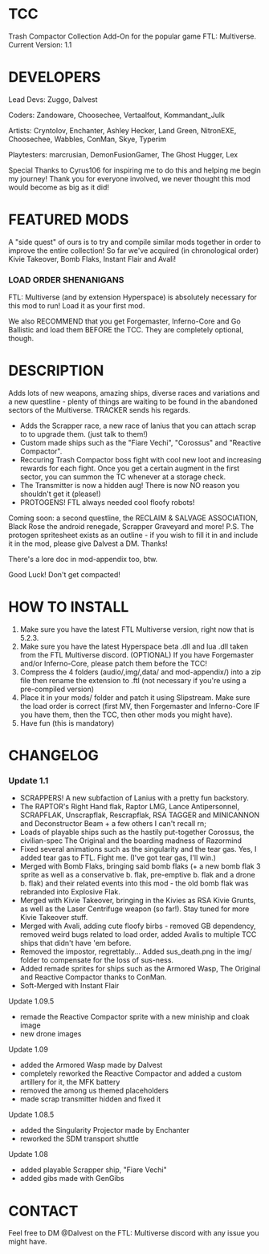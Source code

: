 # TCC

Trash Compactor Collection Add-On for the popular game FTL: Multiverse.
Current Version: 1.1

# DEVELOPERS

Lead Devs: Zuggo, Dalvest

Coders: Zandoware, Choosechee, Vertaalfout, Kommandant_Julk

Artists: Cryntolov, Enchanter, Ashley Hecker, Land Green, NitronEXE, Choosechee, Wabbles, ConMan, Skye, Typerim

Playtesters: marcrusian, DemonFusionGamer, The Ghost Hugger, Lex

Special Thanks to Cyrus106 for inspiring me to do this and helping me begin my journey! Thank you for everyone involved, we never thought this mod would become as big as it did!

# FEATURED MODS

A "side quest" of ours is to try and compile similar mods together in order to improve the entire collection! So far we've acquired (in chronological order) Kivie Takeover, Bomb Flaks, Instant Flair and Avali!

### LOAD ORDER SHENANIGANS

FTL: Multiverse (and by extension Hyperspace) is absolutely necessary for this mod to run! Load it as your first mod.

We also RECOMMEND that you get Forgemaster, Inferno-Core and Go Ballistic and load them BEFORE the TCC. They are completely optional, though.

# DESCRIPTION

Adds lots of new weapons, amazing ships, diverse races and variations and a new questline - plenty of things are waiting to be found in the abandoned sectors of the Multiverse.
TRACKER sends his regards.

- Adds the Scrapper race, a new race of lanius that you can attach scrap to to upgrade them. (just talk to them!)
- Custom made ships such as the "Fiare Vechi", "Corossus" and "Reactive Compactor". 
- Reccuring Trash Compactor boss fight with cool new loot and increasing rewards for each fight. Once you get a certain augment in the first sector, you can summon the TC whenever at a storage check.
- The Transmitter is now a hidden aug! There is now NO reason you shouldn't get it (please!)
- PROTOGENS! FTL always needed cool floofy robots!

Coming soon: a second questline, the RECLAIM & SALVAGE ASSOCIATION, Black Rose the android renegade, Scrapper Graveyard and more!
P.S. The protogen spritesheet exists as an outline - if you wish to fill it in and include it in the mod, please give Dalvest a DM. Thanks! 

There's a lore doc in mod-appendix too, btw.

Good Luck! Don't get compacted!

# HOW TO INSTALL

1.  Make sure you have the latest FTL Multiverse version, right now that is 5.2.3.
2.  Make sure you have the latest Hyperspace beta .dll and lua .dll taken from the FTL Multiverse discord.
(OPTIONAL) If you have Forgemaster and/or Inferno-Core, please patch them before the TCC!
3.  Compress the 4 folders (audio/,img/,data/ and mod-appendix/) into a zip file then rename the extension to .ftl (not necessary if you're using a pre-compiled version)
4.  Place it in your mods/ folder and patch it using Slipstream. Make sure the load order is correct (first MV, then Forgemaster and Inferno-Core IF you have them, then the TCC, then other mods you might have).
5.  Have fun (this is mandatory)

# CHANGELOG

### Update 1.1
- SCRAPPERS! A new subfaction of Lanius with a pretty fun backstory.
- The RAPTOR's Right Hand flak, Raptor LMG, Lance Antipersonnel, SCRAPFLAK, Unscrapflak, Rescrapflak, RSA TAGGER and MINICANNON and Deconstructor Beam + a few others I can't recall rn;
- Loads of playable ships such as the hastily put-together Corossus, the civilian-spec The Original and the boarding madness of Razormind
- Fixed several animations such as the singularity and the tear gas. Yes, I added tear gas to FTL. Fight me. (I've got tear gas, I'll win.)
- Merged with Bomb Flaks, bringing said bomb flaks (+ a new bomb flak 3 sprite as well as a conservative b. flak, pre-emptive b. flak and a drone b. flak) and their related events into this mod - the old bomb flak was rebranded into Explosive Flak.
- Merged with Kivie Takeover, bringing in the Kivies as RSA Kivie Grunts, as well as the Laser Centrifuge weapon (so far!). Stay tuned for more Kivie Takeover stuff.
- Merged with Avali, adding cute floofy birbs - removed GB dependency, removed weird bugs related to load order, added Avalis to multiple TCC ships that didn't have 'em before.
- Removed the impostor, regrettably... Added sus_death.png in the img/ folder to compensate for the loss of sus-ness.
- Added remade sprites for ships such as the Armored Wasp, The Original and Reactive Compactor thanks to ConMan.
- Soft-Merged with Instant Flair

Update 1.09.5
- remade the Reactive Compactor sprite with a new miniship and cloak image
- new drone images

Update 1.09
- added the Armored Wasp made by Dalvest
- completely reworked the Reactive Compactor and added a custom artillery for it, the MFK battery
- removed the among us themed placeholders
- made scrap transmitter hidden and fixed it

Update 1.08.5
- added the Singularity Projector made by Enchanter
- reworked the SDM transport shuttle

Update 1.08
- added playable Scrapper ship, "Fiare Vechi"
- added gibs made with GenGibs

# CONTACT

Feel free to DM @Dalvest on the FTL: Multiverse discord with any issue you might have.